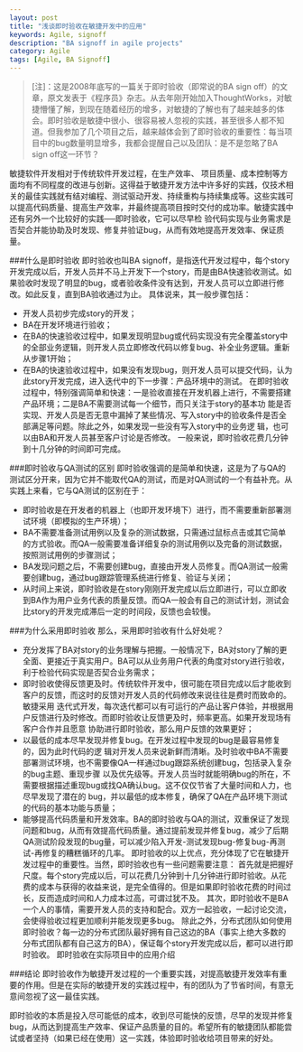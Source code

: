 ```yaml
---
layout: post
title: "浅谈即时验收在敏捷开发中的应用"
keywords: Agile, signoff
description: "BA signoff in agile projects"
category: Agile 
tags: [Agile, BA Signoff]
---
```

>\[注\]：这是2008年底写的一篇关于即时验收（即常说的BA sign off）的文章，原文发表于《程序员》杂志。从去年刚开始加入ThoughtWorks，对敏捷懵懂了解，到现在随着经历的增多，对敏捷的了解也有了越来越多的体会。即时验收是敏捷中很小、很容易被人忽视的实践，甚至很多人都不知道。但我参加了几个项目之后，越来越体会到了即时验收的重要性：每当项目中的bug数量明显增多，我都会提醒自己以及团队：是不是忽略了BA sign off这一环节？
 
敏捷软件开发相对于传统软件开发过程，在生产效率、 项目质量、成本控制等方面均有不同程度的改进与创新。这得益于敏捷开发方法中许多好的实践，仅技术相关的最佳实践就有结对编程、测试驱动开发、持续重构与持续集成等。这些实践可以提高代码质量、提高生产效率，并最终提高项目按时交付的成功率。敏捷实践中还有另外一个比较好的实践──即时验收，它可以尽早检 验代码实现与业务需求是否契合并能协助及时发现、修复并验证bug，从而有效地提高开发效率、保证质量。

###什么是即时验收 
即时验收也叫BA signoff，是指迭代开发过程中，每个story开发完成以后，开发人员并不马上开发下一个story，而是由BA快速验收测试。如果验收时发现了明显的bug，或者验收条件没有达到，开发人员可以立即进行修改。如此反复，直到BA验收通过为止。
具体说来，其一般步骤包括：  
* 开发人员初步完成story的开发；
* BA在开发环境进行验收；  
* 在BA的快速验收过程中，如果发现明显bug或代码实现没有完全覆盖story中的全部业务逻辑，则开发人员立即修改代码以修复bug、补全业务逻辑。重新从步骤1开始；
* 在BA的快速验收过程中，如果没有发现bug，则开发人员可以提交代码，认为此story开发完成，进入迭代中的下一步骤：产品环境中的测试。
在即时验收过程中，特别强调简单和快速：一是验收直接在开发机器上进行，不需要搭建产品环境；二是BA不需要测试每一个细节，而只关注于story的基本功 能是否实现、开发人员是否无意中漏掉了某些情况、写入story中的验收条件是否全部满足等问题。除此之外，如果发现一些没有写入story中的业务逻 辑，也可以由BA和开发人员甚至客户讨论是否修改。
一般来说，即时验收花费几分钟到十几分钟的时间即可完成。

###即时验收与QA测试的区别 
即时验收强调的是简单和快速，这是为了与QA的测试区分开来，因为它并不能取代QA的测试，而是对QA测试的一个有益补充。从实践上来看，它与QA测试的区别在于：
* 即时验收是在开发者的机器上（也即开发环境下）进行，而不需要重新部署测试环境（即模拟的生产环境）；
* BA不需要准备测试用例以及复杂的测试数据，只需通过鼠标点击或其它简单的方式验收。而QA一般需要准备详细复杂的测试用例以及完备的测试数据，按照测试用例的步骤测试；
* BA发现问题之后，不需要创建bug，直接由开发人员修复。而QA测试一般需要创建bug，通过bug跟踪管理系统进行修复、验证与关闭；
* 从时间上来说，即时验收是在story刚刚开发完成以后立即进行，可以立即收到BA作为用户业务代表的质量反馈。而QA一般会有自己的测试计划，测试会比story的开发完成滞后一定的时间段，反馈也会较慢。

###为什么采用即时验收 
那么，采用即时验收有什么好处呢？
* 充分发挥了BA对story的业务理解与把握。一般情况下，BA对story了解的更全面、更接近于真实用户。BA可以从业务用户代表的角度对story进行验收，利于检验代码实现是否契合业务需求；
* 即时验收使得反馈更及时。传统软件开发中，很可能在项目完成以后才能收到客户的反馈，而这时的反馈对开发人员的代码修改来说往往是费时而致命的。敏捷采用 迭代式开发，每次迭代都可以有可运行的产品让客户体验，并根据用户反馈进行及时修改。而即时验收让反馈更及时，频率更高。如果开发现场有客户合作并且愿意 协助进行即时验收，那么用户反馈的效果更好；
* 以最低的成本尽早发现并修复bug。在开发过程中发现的bug是最容易修复的，因为此时代码的逻 辑对开发人员来说新鲜而清晰。及时验收中BA不需要部署测试环境，也不需要像QA一样通过bug跟踪系统创建bug，包括录入复杂的bug主题、重现步骤 以及优先级等。开发人员当时就能明确bug的所在，不需要根据描述重现bug或找QA确认bug。这不仅仅节省了大量时间和人力，也尽早发现了潜在的 bug，并以最低的成本修复，确保了QA在产品环境下测试的代码的基本功能与质量；
* 能够提高代码质量和开发效率。BA的即时验收与QA的测试，双重保证了发现问题和bug，从而有效提高代码质量。通过提前发现并修复bug，减少了后期QA测试阶段发现的bug量，可以减少陷入开发-测试发现bug-修复bug-再测试-再修复的糟糕循环的几率。
即时验收的以上优点，充分体现了它在敏捷开发过程中的重要性。当然，即时验收也有一些问题需要注意：
首先就是把握好尺度。每个story完成以后，可以花费几分钟到十几分钟进行即时验收。从花费的成本与获得的收益来说，是完全值得的。但是如果即时验收花费的时间过长，反而造成时间和人力成本过高，可谓过犹不及。
其次，即时验收不是BA一个人的事情，需要开发人员的支持和配合。双方一起验收，一起讨论交流，会使得验收过程更加顺利并能发现更多bug。
除此之外，分布式团队如何使用即时验收？每一边的分布式团队最好拥有自己这边的BA（事实上绝大多数的分布式团队都有自己这方的BA），保证每个story开发完成以后，都可以进行即时验收。
即时验收在实际项目中的应用介绍

###结论 
即时验收作为敏捷开发过程的一个重要实践，对提高敏捷开发效率有重要的作用。但是在实际的敏捷开发的实践过程中，有的团队为了节省时间，有意无意间忽视了这一最佳实践。

即时验收的本质是投入尽可能低的成本，收到尽可能快的反馈，尽早的发现并修复bug，从而达到提高生产效率、保证产品质量的目的。希望所有的敏捷团队都能尝试或者坚持（如果已经在使用）这一实践，体验即时验收给项目带来的好处。